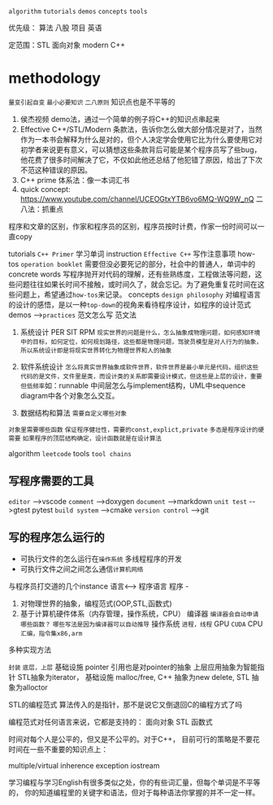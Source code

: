 `algorithm`
`tutorials`
`demos`
`concepts`
`tools`

优先级：
算法
八股
项目
英语

定范围：STL 面向对象 modern C++
# methodology 
`量变引起自变`
`最小必要知识`
`二八原则` 知识点也是不平等的

1. 侯杰视频
   demo法，通过一个简单的例子将C++的知识点串起来
2. Effective C++/STL/Modern 
   条款法，告诉你怎么做大部分情况是对了，当然作为一本书会解释为什么是对的，但个人决定学会使用它比为什么要使用它对初学者来说更有意义，可以猜想这些条款背后可能是某个程序员写了些bug，他花费了很多时间解决了它，不仅如此他还总结了他犯错了原因，给出了下次不范这种错误的原因。
3. C++ prime
   体系法：像一本词汇书
4. quick concept: https://www.youtube.com/channel/UCEOGtxYTB6vo6MQ-WQ9W_nQ
   二八法：抓重点

程序和文章的区别，作家和程序员的区别，程序员按时计费，作家一份时间可以一直copy

tutorials `C++ Primer` 学习单词
instruction `Effective C++` 写作注意事项
how-tos `operation booklet` 需要但没必要死记的部分，社会中的普通人，单词中的concrete words
写程序抛开对代码的理解，还有些熟练度，工程做法等问题，这些问题往往如果长时间不接触，或时间久了，就会忘记。为了避免重复花时间在这些问题上，希望通过`how-tos`来记录。
concepts `design philosophy` 对编程语言的设计的感悟，是以一种`top-down`的视角来看待程序设计，如程序的设计范式
demos -->`practices` 范文怎么写 范文法

1. 系统设计 PER SIT RPM `现实世界的问题是什么，怎么抽象成物理问题，如何感知环境中的目标，如何定位，如何规划路径，这些都是物理问题，驾驶员模型是对人行为的抽象，所以系统设计即是将现实世界转化为物理世界和人的抽象`

2. 软件系统设计 `怎么将真实世界抽象成软件世界，软件世界是最小单元是代码，组织这些代码的是文件，文件里是类，而设计类的关系即需要设计模式，但这些是上层的设计，重要但低频率`如：runnable 中间层怎么与implement结构，UML中sequence diagram中各个对象怎么交互。

3. 数据结构和算法
`需要自定义哪些对象`

`对象里需要哪些函数`
`保证程序健壮性，需要的const,explict,private`
`多态是程序设计的硬需要`
`如果程序的顶层结构确定，设计函数就是在设计算法`

algorithm `leetcode`
tools `tool chains`



## 写程序需要的工具
`editor` -->vscode
`comment` -->doxygen
`document` -->markdown
`unit test` -->gtest pytest
`build system` -->cmake
`version control` -->git

## 写的程序怎么运行的
- 可执行文件的怎么运行在`操作系统` 多线程程序的开发
- 可执行文件之间之间怎么通信`计算机网络`

与程序员打交道的几个instance
语言<--> 程序语言
程序 -
1. 对物理世界的抽象，编程范式(OOP,STL,函数式)
2. 基于计算机硬件体系（内存管理，操作系统，CPU）
   编译器 `编译器会自动申请哪些函数？` `哪些写法是因为编译器可以自动推导`
   操作系统 `进程，线程`
   GPU `CUDA`
   CPU `汇编，指令集x86,arm`


多种实现方法

`封装` `底层，上层`
基础设施 pointer 引用也是对pointer的抽象 上层应用抽象为智能指针 STL抽象为iterator，
基础设施 malloc/free, C++ 抽象为new delete, STL 抽象为alloctor

STL的编程范式 算法传入的是指针，那不是说它又倒退回C的编程方式了吗

编程范式对任何语言来说，它都是支持的：
面向对象
STL
函数式

时间对每个人是公平的，但又是不公平的。对于C++，
目前可行的策略是不要花时间在一些不重要的知识点上：

multiple/virtual inherence
exception
iostream


学习编程与学习English有很多类似之处，你的有些词汇量，但每个单词是不平等的，
你的知道编程里的关键字和语法，但对于每种语法你掌握的并不一定一样。